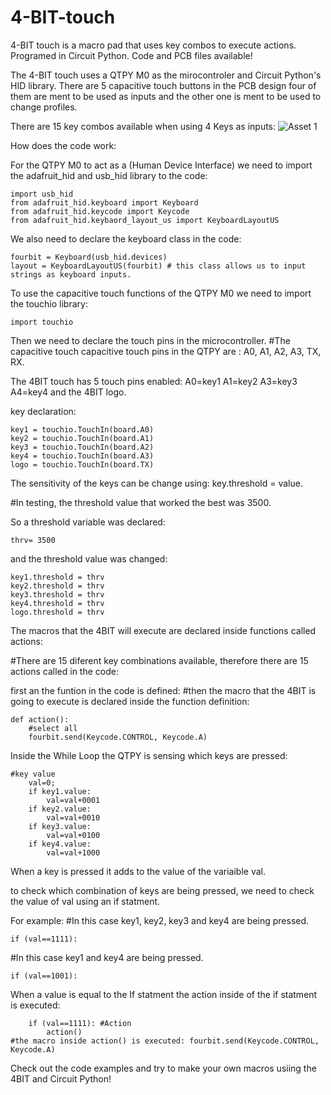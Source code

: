 # 4-BIT-touch
4-BIT touch is a macro pad that uses key combos to execute actions. Programed in Circuit Python. Code and PCB files available!

The 4-BIT touch uses a QTPY M0 as the mirocontroler and Circuit Python's HID library. 
There are 5 capacitive touch buttons in the PCB design four of them are ment to be used as inputs and the other one is ment to be used to change profiles. 

There are 15 key combos available when using 4 Keys as inputs: 
![Asset 1](https://user-images.githubusercontent.com/98760075/163679366-d2e5aa13-e731-4e50-bcb1-6c5d15cfeffe.png)

How does the code work: 
 
For the QTPY M0 to act as a (Human Device Interface) we need to import the adafruit_hid and usb_hid library to the code:

	import usb_hid
	from adafruit_hid.keyboard import Keyboard
	from adafruit_hid.keycode import Keycode
	from adafruit_hid.keybaord_layout_us import KeyboardLayoutUS

We also need to declare the keyboard class in the code:  

	fourbit = Keyboard(usb_hid.devices)
	layout = KeyboardLayoutUS(fourbit) # this class allows us to input strings as keyboard inputs.

To use the capacitive touch functions of the QTPY M0 we need to import the touchio library:
		
	import touchio
		
Then we need to declare the touch pins in the microcontroller.
#The capacitive touch capacitive touch pins in the QTPY are : A0, A1, A2, A3, TX, RX. 
	
The 4BIT touch has 5 touch pins enabled: A0=key1  A1=key2  A3=key3  A4=key4 and the 4BIT logo.
	
key declaration: 
	
	key1 = touchio.TouchIn(board.A0)
	key2 = touchio.TouchIn(board.A1)
	key3 = touchio.TouchIn(board.A2)
	key4 = touchio.TouchIn(board.A3)
	logo = touchio.TouchIn(board.TX)
	
The sensitivity of the keys can be change using: key.threshold = value. 
	
#In testing, the threshold value that worked the best was 3500. 
	
So a threshold variable was declared: 

	thrv= 3500 

and the threshold value was changed: 

	key1.threshold = thrv
	key2.threshold = thrv
	key3.threshold = thrv
	key4.threshold = thrv
	logo.threshold = thrv
	
The macros that the 4BIT will execute are declared inside functions called actions: 

#There are 15 diferent key combinations available, therefore there are 15 actions called in the code:

first an the funtion in the code is defined:
#then the macro that the 4BIT is going to execute is declared inside the function definition: 

	def action():
		#select all
 		fourbit.send(Keycode.CONTROL, Keycode.A)

Inside the While Loop the QTPY is sensing which keys are pressed:

	#key value
    	val=0;
    	if key1.value:
        	val=val+0001
    	if key2.value:
        	val=val+0010
    	if key3.value:
        	val=val+0100
    	if key4.value:
        	val=val+1000

When a key is pressed it adds to the value of the variaible val. 
	
to check which combination of keys are being pressed, we need to check the value of val using an if statment. 

For example:
#In this case key1, key2, key3 and key4 are being pressed.

	if (val==1111):

#In this case key1 and key4 are being pressed.

	if (val==1001):
		
When a value is equal to the If statment the action inside of the if statment is executed: 

        if (val==1111): #Action
        	action()
	#the macro inside action() is executed: fourbit.send(Keycode.CONTROL, Keycode.A)


Check out the code examples and try to make your own macros usiing the 4BIT and Circuit Python! 
